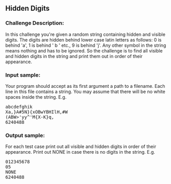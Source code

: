 <h2>Hidden Digits</h2>

<h3>Challenge Description:</h3>
<p>
    In this challenge you&apos;re given a random string containing hidden and visible digits.
    The digits are hidden behind lower case latin letters as follows:
    0 is behind &apos;a&apos;, 1 is behind &apos; b &apos; etc., 9 is behind &apos;j&apos;. Any other symbol in the string means nothing and has to be ignored.
    So the challenge is to find all visible and hidden digits in the string and print them out in order of their appearance.
</p>

<h3>Input sample:</h3>
<p>
    Your program should accept as its first argument a path to a filename.
    Each line in this file contains a string. You may assume that
    there will be no white spaces inside the string. E.g.
</p>
<pre>abcdefghik
Xa,}A#5N}{xOBwYBHIlH,#W
(ABW&gt;&apos;yy^&apos;M{X-K}q,
6240488</pre>

<h3>Output sample:</h3>

<p>
    For each test case print out all visible and hidden digits in order of their appearance. Print out NONE in case
    there is no digits in the string. E.g.
</p>
<pre>012345678
05
NONE
6240488</pre>